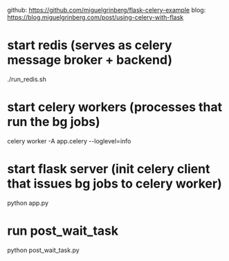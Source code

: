github: https://github.com/miguelgrinberg/flask-celery-example
blog: https://blog.miguelgrinberg.com/post/using-celery-with-flask

# start redis (serves as celery message broker + backend)
./run_redis.sh

# start celery workers (processes that run the bg jobs)
celery worker -A app.celery --loglevel=info

# start flask server (init celery client that issues bg jobs to celery worker)
python app.py

# run post_wait_task
python post_wait_task.py
